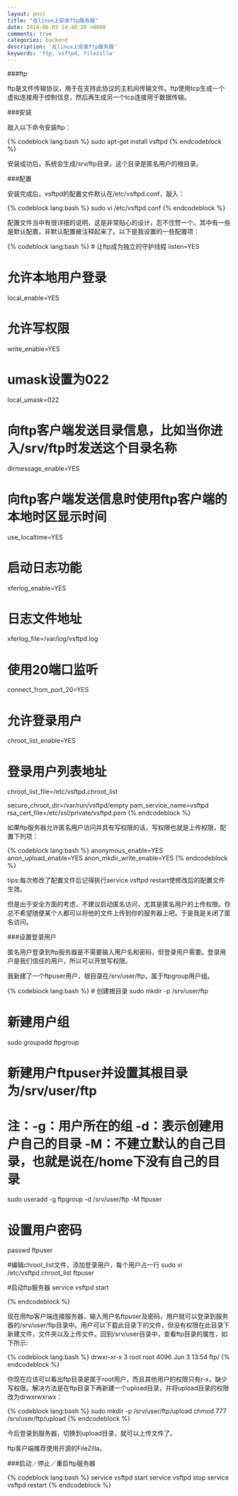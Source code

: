 ```yaml
---
layout: post
title: "在linux上安装ftp服务器"
date: 2014-06-03 14:40:20 +0800
comments: true
categories: backend
description: '在linux上安装ftp服务器'
keywords: 'ftp, vsftpd, filezilla'
---
```


###ftp

ftp是文件传输协议，用于在支持此协议的主机间传输文件。ftp使用tcp生成一个虚拟连接用于控制信息，然后再生成另一个tcp连接用于数据传输。

<!-- more -->

###安装

敲入以下命令安装ftp：

<div>
{% codeblock lang:bash %}
sudo apt-get install vsftpd
{% endcodeblock %}
</div>

安装成功后，系统会生成/srv/ftp目录。这个目录是匿名用户的根目录。

###配置

安装完成后，vsftpd的配置文件默认在/etc/vsftpd.conf，敲入：

<div>
{% codeblock lang:bash %}
sudo vi /etc/vsftpd.conf
{% endcodeblock %}
</div>

配置文件当中有很详细的说明，这是非常贴心的设计，忍不住赞一个。其中有一些是默认配置，非默认配置被注释起来了。以下是我设置的一些配置项：

<div>
{% codeblock lang:bash %}
# 让ftp成为独立的守护线程
listen=YES

# 允许本地用户登录
local_enable=YES

# 允许写权限
write_enable=YES

# umask设置为022
local_umask=022

# 向ftp客户端发送目录信息，比如当你进入/srv/ftp时发送这个目录名称
dirmessage_enable=YES

# 向ftp客户端发送信息时使用ftp客户端的本地时区显示时间
use_localtime=YES

# 启动日志功能
xferlog_enable=YES

# 日志文件地址
xferlog_file=/var/log/vsftpd.log

# 使用20端口监听
connect_from_port_20=YES

# 允许登录用户
chroot_list_enable=YES
# 登录用户列表地址
chroot_list_file=/etc/vsftpd.chroot_list

secure_chroot_dir=/var/run/vsftpd/empty
pam_service_name=vsftpd
rsa_cert_file=/etc/ssl/private/vsftpd.pem
{% endcodeblock %}
</div>

如果ftp服务器允许匿名用户访问并具有写权限的话，写权限也就是上传权限，配置下列项：

<div>
{% codeblock lang:bash %}
anonymous_enable=YES
anon_upload_enable=YES
anon_mkdir_write_enable=YES
{% endcodeblock %}
</div>

tips:每次修改了配置文件后记得执行service vsftpd restart使修改后的配置文件生效。

但是出于安全方面的考虑，不建议启动匿名访问，尤其是匿名用户的上传权限。你总不希望随便某个人都可以将他的文件上传到你的服务器上吧。于是我是关闭了匿名访问。

###设置登录用户

匿名用户登录到ftp服务器是不需要输入用户名和密码，但登录用户需要。登录用户是我们信任的用户，所以可以开放写权限。

我新建了一个ftpuser用户，根目录在/srv/user/ftp，属于ftpgroup用户组。

<div>
{% codeblock lang:bash %}
# 创建根目录
sudo mkdir -p /srv/user/ftp

# 新建用户组
sudo groupadd ftpgroup

# 新建用户ftpuser并设置其根目录为/srv/user/ftp
# 注：-g：用户所在的组 -d：表示创建用户自己的目录 -M：不建立默认的自己目录，也就是说在/home下没有自己的目录
sudo useradd -g ftpgroup -d /srv/user/ftp -M ftpuser

# 设置用户密码
passwd ftpuser

#编辑chroot_list文件，添加登录用户，每个用户占一行
sudo vi /etc/vsftpd.chroot_list
ftpuser

#启动ftp服务器
service vsftpd start

{% endcodeblock %}
</div>

现在用ftp客户端连接服务器，输入用户名ftpuser及密码，用户就可以登录到服务器的/srv/user/ftp目录中。用户可以下载此目录下的文件，但没有权限在此目录下新建文件，文件夹以及上传文件。回到/srv/user目录中，查看ftp目录的属性，如下所示:

<div>
{% codeblock lang:bash %}
drwxr-xr-x 3 root root 4096 Jun  3 13:54 ftp/
{% endcodeblock %}
</div>

你现在应该可以看出ftp目录是属于root用户，而且其他用户的权限只有r-x，缺少写权限。解决方法是在ftp目录下再新建一个upload目录，并将upload目录的权限改为drwxrwxrwx：

<div>
{% codeblock lang:bash %}
sudo mkdir -p /srv/user/ftp/upload
chmod 777 /srv/user/ftp/upload
{% endcodeblock %}
</div>

今后登录到服务器，切换到upload目录，就可以上传文件了。

ftp客户端推荐使用开源的FileZilla。

###启动／停止／重启ftp服务器

<div>
{% codeblock lang:bash %}
service vsftpd start
service vsftpd stop
service vsftpd restart
{% endcodeblock %}
</div>










